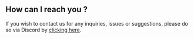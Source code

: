 ## How can I reach you ? 

If you wish to contact us for any inquiries, issues or suggestions, please do so via Discord by [clicking here](https://discord.gg/DAVetf6).